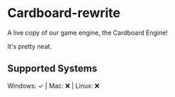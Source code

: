 # Cardboard-rewrite
A live copy of our game engine, the Cardboard Engine!

It's pretty neat.

## Supported Systems
Windows: ✓ | Mac: ❌ | Linux: ❌
